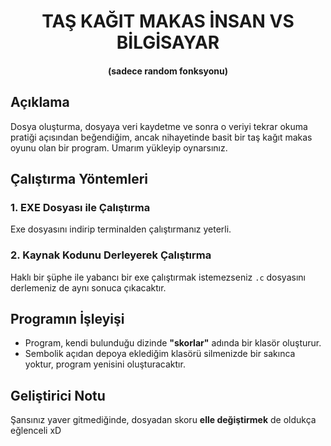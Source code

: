 <h1 align="center">TAŞ KAĞIT MAKAS İNSAN VS BİLGİSAYAR</h1>
<h4 align="center">(sadece random fonksyonu)</h4>

## Açıklama

Dosya oluşturma, dosyaya veri kaydetme ve sonra o veriyi tekrar okuma pratiği açısından beğendiğim, ancak nihayetinde basit bir taş kağıt makas oyunu olan bir program. Umarım yükleyip oynarsınız. 

## Çalıştırma Yöntemleri

### 1. EXE Dosyası ile Çalıştırma

Exe dosyasını indirip terminalden çalıştırmanız yeterli. 

### 2. Kaynak Kodunu Derleyerek Çalıştırma

Haklı bir şüphe ile yabancı bir exe çalıştırmak istemezseniz `.c` dosyasını derlemeniz de aynı sonuca çıkacaktır.

## Programın İşleyişi

- Program, kendi bulunduğu dizinde **"skorlar"** adında bir klasör oluşturur.
- Sembolik açıdan depoya eklediğim klasörü silmenizde bir sakınca yoktur, program yenisini oluşturacaktır.

## Geliştirici Notu 

Şansınız yaver gitmediğinde, dosyadan skoru **elle değiştirmek** de oldukça eğlenceli xD
